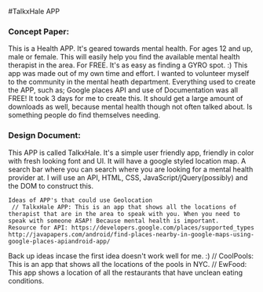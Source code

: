 #TalkxHale APP



### Concept Paper:
This is a Health APP. It's geared towards mental health. For ages 12 and up, male or female. This will easily help you find the available mental health therapist in the area. For FREE. It's as easy as finding a GYRO spot. :) This app was made out of my own time and effort. I wanted to volunteer myself to the community in the mental heath department. Everything used to create the APP, such as; Google places API and use of Documentation was all FREE! It took 3 days for me to create this. It should get a large amount of downloads as well, because mental health though not often talked about. Is something people do find themselves needing.


### Design Document:
This APP is called TalkxHale. It's a simple user friendly app, friendly in color with fresh looking font and UI. It will have a google styled location map. A search bar where you can search where you are looking for a mental health provider at. I will use an API, HTML, CSS, JavaScript/jQuery(possibly) and the DOM to construct this.


```
Ideas of APP's that could use Geolocation
 // TalkxHale APP: This is an app that shows all the locations of therapist that are in the area to speak with you. When you need to speak with someone ASAP! Because mental health is important.
Resource for API: https://developers.google.com/places/supported_types
http://javapapers.com/android/find-places-nearby-in-google-maps-using-google-places-apiandroid-app/
```


Back up ideas incase the first idea doesn't work well for me. :)
 // CoolPools: This is an app that shows all the locations of the pools in NYC.
 // EwFood: This app shows a location of all the restaurants that have unclean eating conditions.
